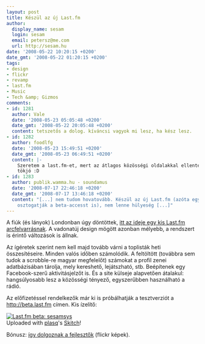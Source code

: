 ```yaml
---
layout: post
title: Készül az új Last.fm
author:
  display_name: sesam
  login: sesam
  email: petersz@me.com
  url: http://sesam.hu
date: '2008-05-22 10:20:15 +0200'
date_gmt: '2008-05-22 01:20:15 +0200'
tags:
- design
- flickr
- revamp
- last.fm
- Music
- Tech &amp; Gizmos
comments:
- id: 1281
  author: Vale
  date: '2008-05-23 05:05:48 +0200'
  date_gmt: '2008-05-22 20:05:48 +0200'
  content: tetszetős a dolog. kíváncsi vagyok mi lesz, ha kész lesz.
- id: 1282
  author: foodlfg
  date: '2008-05-23 15:49:51 +0200'
  date_gmt: '2008-05-23 06:49:51 +0200'
  content: |-
    Szeretem a last.fm-et, mert az átlagos közösségi oldalakkal ellentétben (iwiw :Đ) még értelmét is látom.  Szerintem nem nagyon van értelme évek óta még csak nem is látott ismerősökkel foglalkozni. A last.fm-en van legalább egy közös pont: a zene. (laza kis közösséggel)
    tökjó :D
- id: 1283
  author: publik.wamma.hu - soundamus
  date: '2008-07-17 22:46:18 +0200'
  date_gmt: '2008-07-17 13:46:18 +0200'
  content: "[...] nem tudom hovatovább. Készül az új Last.fm (azóta egyeseknek ingyen
    osztogatják a beta-accesst is), nem lenne hülyeség [...]"
---
```


A fiúk (és lányok) Londonban úgy döntöttek, [itt az ideje egy kis Last.fm arcfelvarrásnak](http://blog.last.fm/2008/05/21/building-the-next-lastfm). A vadonatúj design mögött azonban mélyebb, a rendszert is érintő változások is állnak.

Az ígéretek szerint nem kell majd tovább várni a toplisták heti összesítéseire. Minden valós időben számolódik. A feltöltött (továbbra sem tudok a scrobble-re magyar megfelelőt) számokat a profil zenei adatbázisában tárolja, mely kereshető, lejátszható, stb. Beépítenek egy Facebook-szerű aktivitásjelzőt is. És a site külseje alapvetően átalakul: hangsúlyosabb lesz a közösségi tényező, egyszerűbben használható a rádió.

Az előfizetéssel rendelkezők már ki is próbálhatják a tesztverziót a <http://beta.last.fm> címen. Kis ízelítő:

[![Last.fm beta: sesamsys](http://img.skitch.com/20080522-nk6wi3a3njdtqu12gdgu77i96d.preview.jpg)](http://skitch.com/sesam/m9e7/last.fm-beta-sesamsys)  
Uploaded with [plasq](http://plasq.com)'s [Skitch](http://skitch.com)!

Bónusz: [így dolgoznak a fejlesztők](http://flickr.com/photos/lastfm/sets/72157605067698256) (flickr képek).
